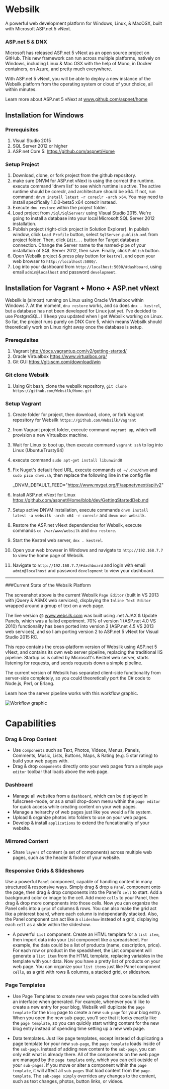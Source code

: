 # Websilk
A powerful web development platform for Windows, Linux, &amp; MacOSX, built with Microsoft ASP.net 5 vNext.

### ASP.net 5 & DNX
Microsoft has released ASP.net 5 vNext as an open source project on GitHub. This new framework can run across multiple platforms, natively on Windows, including Linux & Mac OSX with the help of Mono, in Docker containers, on Azure, and pretty much everywhere.

With ASP.net 5 vNext, you will be able to deploy a new instance of the Websilk platform from the operating system or cloud of your choice, all within minutes.

Learn more about ASP.net 5 vNext at www.github.com/aspnet/home

## Installation for Windows
### Prerequisites
1. Visual Studio 2015
2. SQL Server 2012 or higher
3. ASP.net Core 5: https://github.com/aspnet/Home

### Setup Project
1. Download, clone, or fork project from the github repository.
2. make sure DNVM for ASP.net vNext is using the correct the runtime. execute command 'dnvm list' to see which runtime is active. The active runtime should be coreclr, and architecture should be x64. If not, run command: `dnvm install latest -r coreclr -arch x64`. You may need to install specifically 1.0.0-beta5 x64 coreclr instead.
3. Execute `dnu restore` within the project folder.
4. Load project from `/Sql/SqlServer/` using Visual Studio 2015. We're going to install a database into your local Microsoft SQL Server 2012 installation.
5. Publish project (right-click project in Solution Explorer). In publish window, click `Load Profile` button, select `SqlServer.publish.xml` from project folder. Then, click `Edit...` button for Target database connection. Change the Server name to the named-pipe of your installation of SQL Server 2012, then save. Finally, click `Publish` button.
6. Open Websilk project & press play button for `kestrel`, and open your web browser to `http://localhost:5000/`.
7. Log into your dashboard from `http://localhost:5000/#dashboard`, using email `admin@localhost` and password `development`.



## Installation for Vagrant + Mono + ASP.net vNext
Websilk is (almost) running on Linux using Oracle Virtualbox within Windows 7. At the moment, `dnu restore` works, and so does `dnx . kestrel`, but a database has not been developed for Linux just yet. I've decided to use PostgreSQL. I'll keep you updated when I get Websilk working on Linux. So far, the project runs purely on DNX Core 5, which means Websilk should theoretically work on Linux right away once the database is setup.

### Prerequisites
1. Vagrant http://docs.vagrantup.com/v2/getting-started/
2. Oracle Virtualbox https://www.virtualbox.org/
3. Git GUI https://git-scm.com/download/win

### Git clone Websilk
1. Using Git bash, clone the websilk repository, `git clone https://github.com/Websilk/Home.git`

### Setup Vagrant
1. Create folder for project, then download, clone, or fork Vagrant repository for Websilk `https://github.com/Websilk/Vagrant`
2. from Vagrant project folder, execute command `vagrant up`, which will provision a new Virtualbox machine.
3. Wait for Linux to boot up, then execute command `vagrant ssh` to log into Linux (Ubuntu/Trusty64)
4. execute command `sudo apt-get install libunwind8`
5. Fix Nuget's default feed URL, execute commands `cd ~/.dnx/dnvm` and `sudo pico dnvm.sh`, then replace the following line in the config file

    _DNVM_DEFAULT_FEED="https://www.myget.org/F/aspnetvnext/api/v2"
    
6. Install ASP.net vNext for Linux https://github.com/aspnet/Home/blob/dev/GettingStartedDeb.md
7. Setup active DNVM installation, execute commands `dnvm install latest -a websilk -arch x64 -r coreclr` and `dnvm use websilk`.
8. Restore the ASP.net vNext dependencies for Websilk, execute commands `cd /var/www/websilk` and `dnu restore`.
9. Start the Kestrel web server, `dnx . kestrel`.
10. Open your web browser in Windows and navigate to `http://192.168.7.7` to view the home page of Websilk.
11. Navigate to `http://192.168.7.7/#dashboard` and login with email `admin@localhost` and password `development` to view your dashboard.
 
***

###Current State of the Websilk Platform

The screenshot above is the current Websilk `Page Editor` (built in VS 2013 with jQuery & ASMX web services), displaying the `Inline Text Editor` wrapped around a group of text on a web page.

The live version @ www.websilk.com was built using .net AJAX & Update Panels, which was a failed experiment. 70% of version 1 (ASP.net 4.0 VS 2010) functionality has been ported into version 2 (ASP.net 4.5 VS 2013 web services), and so I am porting version 2 to ASP.net 5 vNext for Visual Studio 2015 RC. 

This repo contains the cross-platform version of Websilk using ASP.net 5 vNext, and contains its own web server pipeline, replacing the traditional IIS pipeline. Startup.cs is called by Microsoft's Kestrel web server, starts listening for requests, and sends requests down a simple pipeline.

The current version of Websilk has separated client-side functionality from server-side completely, so you could theoretically port the C# code to Node.js, Perl, or Erlang. 

Learn how the server pipeline works with this workflow graphic.

![Workflow graphic](https://lh4.googleusercontent.com/JBySScj0LvQHsgQj65SZEztywuocQJk8kLofWgz_q5Z06hgGHu9h48pIgD2P0MQgPPasggq6=w1896-h875-rw)

# Capabilities

### Drag & Drop Content
 * Use `components` such as Text, Photos, Videos, Menus, Panels, Comments, Music, Lists, Buttons, Maps, & Rating (e.g. 5 star rating) to build your web pages with.
 * Drag & drop `components` directly onto your web pages from a simple `page editor` toolbar that loads above the web page.

### Dashboard
 * Manage all websites from a `dashboard`, which can be displayed in fullscreen-mode, or as a small drop-down menu within the `page editor` for quick access while creating content on your web pages.
 * Manage a heirarchy of web pages just like you would a file system.
 * Upload & organize photos into folders to use on your web pages. 
 * Develop & install `applications` to extend the funcationality of your website.
 
### Mirrored Content 
 * Share `layers` of content (a set of components) across multiple web pages, such as the header & footer of your website.

### Responsive Grids & Slideshows
Use a powerful `Panel` component, capable of handling content in many structured & responsive ways. Simply drag & drop a `Panel` component onto the page, then drag & drop components into the Panel's `cell` to start. Add a background color or image to the cell. Add more `cells` to your Panel, then drag & drop more components into those cells. Now you can organize the Panel cells into a `grid` of columns & rows. You can also make the grid act like a pinterest board, where each column is independantly stacked. 
Also, the Panel component can act like a `slideshow` instead of a grid, displaying each `cell` as a slide within the slideshow. 

 * A powerful `List` component. Create an HTML template for a `list item`, then import data into your List component like a spreadsheet. For example, the data could be a list of products (name, description, price). For each row or product in the speadsheet, the List component will generate a `list item` from the HTML template, replacing variables in the template with your data. Now you have a pretty list of products on your web page. You can organize your `list items` just like Panel component `cells`, as a grid with rows & columns, a stacked grid, or slideshow.

### Page Templates
 * Use Page Templates to create new web pages that come bundled with an interface when generated. For example, whenever you'd like to create a new entry for your blog, Websilk will duplicate the `page template` for the `blog` page to create a new `sub-page` for your blog entry. When you open the new sub-page, you'll see that it looks exactly like the `page template`, so you can quickly start writing content for the new blog entry instead of spending time setting up a new web page.

 * Data templates. Just like page templates, except instead of duplicating a page template for your new `sub-page`, the `page template` loads inside of the `sub-page`. Instead of adding new content to the `sub-page`, you can only edit what is already there. All of the components on the web page are managed by the `page template` only, which you can edit outside of your `sub-pages`. If you move or alter a component within the `page template`, it will affect all `sub-pages` that load content from the `page-template`. The `sub-page simply` overrides any changes to the content, such as text changes, photos, button links, or videos.
